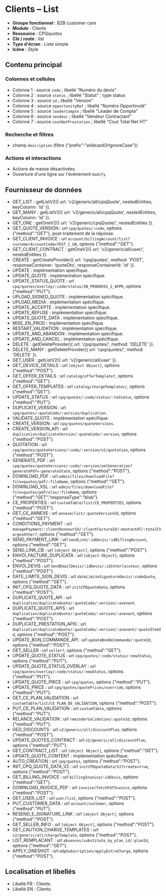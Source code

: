 # Clients – List

- **Groupe fonctionnel** : B2B customer care
- **Module** : Clients
- **Ressource** : CPQquotes
- **Clé / route** : list
- **Type d'écran** : Liste simple
- **Icône** : Style

## Contenu principal
### Colonnes et cellules
- Colonne 1 : source `code` ; libellé "Numéro du devis"
- Colonne 2 : source `status` ; libellé "Statut" ; type status
- Colonne 3 : source `id` ; libellé "Version"
- Colonne 4 : source `opportunityRef` ; libellé "Numéro Opportinuté"
- Colonne 5 : source `leaderCompte` ; libellé "Leader de Compte"
- Colonne 6 : source `vendeur` ; libellé "Vendeur Contractant"
- Colonne 7 : source `coutNetPrestation` ; libellé "Cout Total Net HT"

### Recherche et filtres
- champ `description` (filtre {"prefix":"wildcardOrIgnoreCase"})

### Actions et interactions
- Actions de masse désactivées.
- Ouverture d'une ligne sur l'événement `modify`.

## Fournisseur de données
- GET_LIST : getListV2({
  url: 'v2/generic/all/cpqQuote',
  nestedEntities,
  keyColumn: 'id'
}).
- GET_MANY : getListV2({
  url: 'v2/generic/all/cpqQuote',
  nestedEntities,
  keyColumn: 'id'
}).
- GET_ONE : getOneV2({
  url: 'v2/generic/cpqQuote/',
  nestedEntities
}).
- GET_QUOTE_VERSION : url `cpq/quotes/:code`, options {"method":"GET"}, post-traitement de la réponse.
- GET_CLIENT_INVOICE : url `account/billingAccount/list?customerAccountCode=TEST_C_UA`, options {"method":"GET"}.
- GET_CLIENT_CONTRACT : getOneV2({
  url: 'v2/generic/all/user/',
  nestedEntities
}).
- CREATE : getCreateProvider({
  url: 'cpq/quotes',
  method: 'POST',
  responseContainer: 'quoteDto',
  responseContainerId: 'id'
}).
- UPDATE : implémentation spécifique.
- UPDATE_QUOTE : implémentation spécifique.
- UPDATE_STATUS_QUOTE : url `cpq/quotes/overlay/:code/status/IN_PROGRESS_2_APPR`, options {"method":"PUT"}.
- UPLOAD_SIGNED_QUOTE : implémentation spécifique.
- UPLOAD_MEDIA : implémentation spécifique.
- UPDATE_ACCEPTE : implémentation spécifique.
- UPDATE_REFUSE : implémentation spécifique.
- UPDATE_QUOTE_DATA : implémentation spécifique.
- MISE_EN_PROD : implémentation spécifique.
- RESTART_VALIDATION : implémentation spécifique.
- UPDATE_AND_ABANDON : implémentation spécifique.
- UPDATE_AND_CANCEL : implémentation spécifique.
- DELETE : getDeleteProvider({
  url: 'cpq/quotes/',
  method: 'DELETE'
}).
- DELETE_MANY : getDeleteProvider({
  url: 'cpq/quotes/',
  method: 'DELETE'
}).
- GET_USER : getListV2({
  url: 'v2/generic/all/user'
}).
- GET_DEVICE_DETAILS : url `[object Object]`, options {"method":"POST"}.
- GET_OFFER_DETAILS : url `catalog/offerTemplate?`, options {"method":"GET"}.
- GET_OFFER_TEMPLATES : url `catalog/chargeTemplates/`, options {"method":"GET"}.
- UPDATE_STATUS : url `cpq/quotes/:code/status/:toStatus`, options {"method":"PUT"}.
- DUPLICATE_VERSION : url `cpq/quotes/:quoteCode/:version/duplication`.
- VALIDATE_QUOTE : implémentation spécifique.
- CREATE_VERSION : url `cpq/quotes/quoteVersions`.
- CREATE_VERSION_API : url `duplication/duplicateVersion/:quoteCode/:version`, options {"method":"POST"}.
- QUOTATION : url `cpq/quotes/quoteVersions/:code/:version/v2/quotation`, options {"method":"POST"}.
- GENERATE_PDF : url `cpq/quotes/quoteVersions/:code/:version/xmlGeneration?generatePdf=:generateState`, options {"method":"POST"}.
- DOWNLOAD_PDF : url `admin/files/downloadFile?file=quotes/pdf/:fileName`, options {"method":"GET"}.
- DOWNLOAD_XSL : url `admin/files/downloadFile?file=quotes/pdf/xlsx/:fileName`, options {"method":"GET","responseType":"blob"}.
- CE_PROPERTIES : url `customTable/list/CE_PROPERTIES`, options {"method":"POST"}.
- GET_CE_ANNEXE : url `annexe/list/:quoteVersionId`, options {"method":"GET"}.
- CONDITIONS_PAYMENT : url `managePayment/:clientDonneurId/:clientFactureId/:montantHT/:totalChargesOther?`, options {"method":"GET"}.
- SEND_PAYMENT_LINK : url `sendLink/:idDevis/:idBillingAccount`, options {"method":"GET"}.
- SEND_LINK_CB : url `[object Object]`, options {"method":"POST"}.
- ENVOI_FACTURE_DUPLICATA : url `[object Object]`, options {"method":"POST"}.
- ENVOI_DEVIS : url `SendEmailDevis/:idDevis/:idInterlocuteur`, options {"method":"POST"}.
- DATE_LIMITE_SIGN_DEVIS : url `dateLimiteSignatureDevis/:codeQuote`, options {"method":"GET"}.
- INIT_CPQ_QUOTE_DATA : url `initCPQquoteData`, options {"method":"POST"}.
- DUPLICATE_QUOTE_API : url `duplication/duplicateQuote/:quoteCode/:version/:avenant`.
- DUPLICATE_QUOTE_APIS : url `duplication/duplicateQuote/:quoteCode/:version/:avenant`, options {"method":"POST"}.
- DUPLICATE_PRESTATION_APIS : url `duplication/duplicateQuote/:quoteCode/:version/:avenant/:quoteItemId`, options {"method":"POST"}.
- UPDATE_BON_COMMANDE_API : url `updateBonDeCommande/:quoteId`, options {"method":"POST"}.
- GET_SELLER : url `seller?`, options {"method":"GET"}.
- UPDATE_QUOTE_STATUS : url `cpq/quotes/:code/status/:newStatus`, options {"method":"PUT"}.
- UPDATE_QUOTE_STATUS_OVERLAY : url `cpq/quotes/overlay/:code/status/:newStatus`, options {"method":"PUT"}.
- UPDATE_QUOTE_PRICE : url `cpq/quotes`, options {"method":"PUT"}.
- UPDATE_PRICE : url `cpq/quotes/quotePrices/override`, options {"method":"PUT"}.
- GET_CE_PLAN_VALIDATION : url `customTable/list/CE_PLAN_DE_VALIDATION`, options {"method":"POST"}.
- PUT_CE_PLAN_VALIDATION : url `customTable`, options {"method":"PUT"}.
- RELANCE_VALIDATION : url `reminderValidation/:quoteId`, options {"method":"PUT"}.
- GED_DISCOUNTS : url `v2/generic/all/discountPlan`, options {"method":"POST"}.
- UPDATE_QUOTES_CONTRACT : url `v2/generic/all/discountPlan`, options {"method":"PUT"}.
- GET_CONTRACT_LIST : url `[object Object]`, options {"method":"GET"}.
- UPDATE_QUOTE_CONTENT : implémentation spécifique.
- AUTO_CREATION : url `cpq/quotes`, options {"method":"POST"}.
- INIT_CPQ_QUOTE_DATA_V2 : url `initCPQquoteData/V2?create=true`, options {"method":"POST"}.
- GET_BILLING_INVOICE : url `billingInvoice/:idDevis`, options {"method":"GET"}.
- DOWNLOAD_INVOICE_PDF : url `invoice/fetchPdfInvoice`, options {"method":"POST"}.
- GET_USER_LIST : url `user/list`, options {"method":"POST"}.
- PUT_CUSTOMER_DATA : url `account/customer`, options {"method":"PUT"}.
- RESEND_E_SIGNATURE_LINK : url `[object Object]`, options {"method":"POST"}.
- GET_SELLER_INFO : url `[object Object]`, options {"method":"POST"}.
- GET_CAUTION_CHARGE_TEMPLATES : url `v2/generic/all/chargeTemplate`, options {"method":"POST"}.
- LIST_REMPLACANT : url `absences/substitute_by_plan_id/:planId`, options {"method":"GET"}.
- APPLY_ONESHOT : url `mdpSubscription/applyExtraCharge`, options {"method":"POST"}.

## Localisation et libellés
- Libellé FR : Clients.
- Libellé EN : Clients.